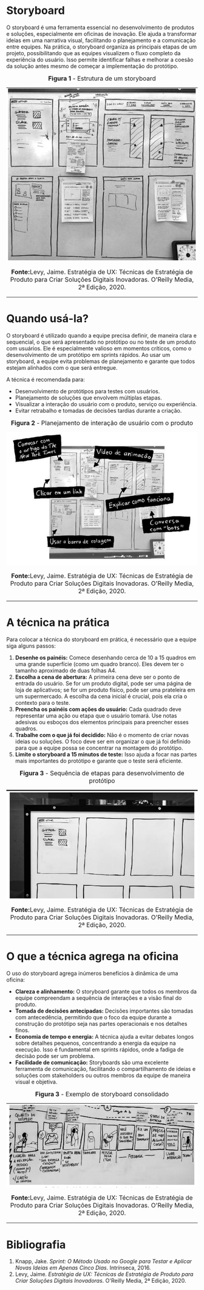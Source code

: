 # Storyboard

O storyboard é uma ferramenta essencial no desenvolvimento de produtos e soluções, especialmente em oficinas de inovação. Ele ajuda a transformar ideias em uma narrativa visual, facilitando o planejamento e a comunicação entre equipes. Na prática, o storyboard organiza as principais etapas de um projeto, possibilitando que as equipes visualizem o fluxo completo da experiência do usuário. Isso permite identificar falhas e melhorar a coesão da solução antes mesmo de começar a implementação do protótipo.

<font size="3"><p style="text-align: center"><b>Figura 1</b> - Estrutura de um storyboard</p></font>

![Storyboard-1](assets/storyboard-1.png)

<font size="3"><p style="text-align: center"><b>Fonte:</b>Levy, Jaime. Estratégia de UX: Técnicas de Estratégia de Produto para Criar Soluções Digitais Inovadoras. O'Reilly Media, 2ª Edição, 2020.
</p></font>

---

# Quando usá-la?

O storyboard é utilizado quando a equipe precisa definir, de maneira clara e sequencial, o que será apresentado no protótipo ou no teste de um produto com usuários. Ele é especialmente valioso em momentos críticos, como o desenvolvimento de um protótipo em sprints rápidos. Ao usar um storyboard, a equipe evita problemas de planejamento e garante que todos estejam alinhados com o que será entregue.

A técnica é recomendada para:

- Desenvolvimento de protótipos para testes com usuários.
- Planejamento de soluções que envolvem múltiplas etapas.
- Visualizar a interação do usuário com o produto, serviço ou experiência.
- Evitar retrabalho e tomadas de decisões tardias durante a criação.

<font size="3"><p style="text-align: center"><b>Figura 2</b> - Planejamento de interação de usuário com o produto</p></font>

![storyboard-2](assets/storyboard-2.png)

<font size="3"><p style="text-align: center"><b>Fonte:</b>Levy, Jaime. Estratégia de UX: Técnicas de Estratégia de Produto para Criar Soluções Digitais Inovadoras. O'Reilly Media, 2ª Edição, 2020.
</p></font>

---

# A técnica na prática

Para colocar a técnica do storyboard em prática, é necessário que a equipe siga alguns passos:

1. **Desenhe os painéis:** Comece desenhando cerca de 10 a 15 quadros em uma grande superfície (como um quadro branco). Eles devem ter o tamanho aproximado de duas folhas A4.
2. **Escolha a cena de abertura:** A primeira cena deve ser o ponto de entrada do usuário. Se for um produto digital, pode ser uma página de loja de aplicativos; se for um produto físico, pode ser uma prateleira em um supermercado. A escolha da cena inicial é crucial, pois ela cria o contexto para o teste.
3. **Preencha os painéis com ações do usuário:** Cada quadrado deve representar uma ação ou etapa que o usuário tomará. Use notas adesivas ou esboços dos elementos principais para preencher esses quadros.
4. **Trabalhe com o que já foi decidido:** Não é o momento de criar novas ideias ou soluções. O foco deve ser em organizar o que já foi definido para que a equipe possa se concentrar na montagem do protótipo.
5. **Limite o storyboard a 15 minutos de teste:** Isso ajuda a focar nas partes mais importantes do protótipo e garante que o teste será eficiente.

<font size="3"><p style="text-align: center"><b>Figura 3</b> - Sequência de etapas para desenvolvimento de protótipo</p></font>

![storyboard-3](assets/storyboard-3.png)

<font size="3"><p style="text-align: center"><b>Fonte:</b>Levy, Jaime. Estratégia de UX: Técnicas de Estratégia de Produto para Criar Soluções Digitais Inovadoras. O'Reilly Media, 2ª Edição, 2020.
</p></font>

---

# O que a técnica agrega na oficina

O uso do storyboard agrega inúmeros benefícios à dinâmica de uma oficina:

- **Clareza e alinhamento:** O storyboard garante que todos os membros da equipe compreendam a sequência de interações e a visão final do produto.
- **Tomada de decisões antecipadas:** Decisões importantes são tomadas com antecedência, permitindo que o foco da equipe durante a construção do protótipo seja nas partes operacionais e nos detalhes finos.
- **Economia de tempo e energia:** A técnica ajuda a evitar debates longos sobre detalhes pequenos, concentrando a energia da equipe na execução. Isso é fundamental em sprints rápidos, onde a fadiga de decisão pode ser um problema.
- **Facilidade de comunicação:** Storyboards são uma excelente ferramenta de comunicação, facilitando o compartilhamento de ideias e soluções com stakeholders ou outros membros da equipe de maneira visual e objetiva.

<font size="3"><p style="text-align: center"><b>Figura 3</b> - Exemplo de storyboard consolidado</p></font>

![storyboard-4](assets/storyboard-4.png)

<font size="3"><p style="text-align: center"><b>Fonte:</b>Levy, Jaime. Estratégia de UX: Técnicas de Estratégia de Produto para Criar Soluções Digitais Inovadoras. O'Reilly Media, 2ª Edição, 2020.
</p></font>

---

# Bibliografia

1. Knapp, Jake. *Sprint: O Método Usado no Google para Testar e Aplicar Novas Ideias em Apenas Cinco Dias*. Intrínseca, 2016.
2. Levy, Jaime. *Estratégia de UX: Técnicas de Estratégia de Produto para Criar Soluções Digitais Inovadoras*. O'Reilly Media, 2ª Edição, 2020.